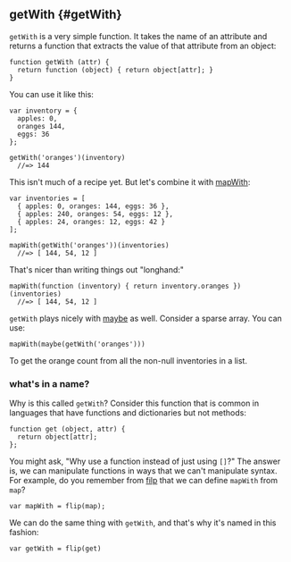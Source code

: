 ## getWith {#getWith}

`getWith` is a very simple function. It takes the name of an attribute and returns a function that extracts the value of that attribute from an object:

    function getWith (attr) {
      return function (object) { return object[attr]; }
    }

You can use it like this:

    var inventory = {
      apples: 0,
      oranges 144,
      eggs: 36
    };
    
    getWith('oranges')(inventory)
      //=> 144

This isn't much of a recipe yet. But let's combine it with [mapWith](#mapWith):

    var inventories = [
      { apples: 0, oranges: 144, eggs: 36 },
      { apples: 240, oranges: 54, eggs: 12 },
      { apples: 24, oranges: 12, eggs: 42 }
    ];
  
    mapWith(getWith('oranges'))(inventories)
      //=> [ 144, 54, 12 ]
    
That's nicer than writing things out "longhand:"

    mapWith(function (inventory) { return inventory.oranges })(inventories)
      //=> [ 144, 54, 12 ]

`getWith` plays nicely with [maybe](#maybe) as well. Consider a sparse array. You can use:

    mapWith(maybe(getWith('oranges')))
    
To get the orange count from all the non-null inventories in a list.

### what's in a name?

Why is this called `getWith`? Consider this function that is common in languages that have functions and dictionaries but not methods:

    function get (object, attr) {
      return object[attr];
    };
    
You might ask, "Why use a function instead of just using `[]`?" The answer is, we can manipulate functions in ways that we can't manipulate syntax. For example, do you remember from [filp](#flip) that we can define `mapWith` from `map`?

    var mapWith = flip(map);
    
We can do the same thing with `getWith`, and that's why it's named in this fashion:

    var getWith = flip(get)